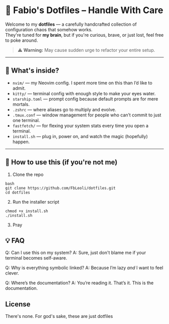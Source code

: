 # 🧠 Fabio's Dotfiles – Handle With Care

Welcome to my **dotfiles** — a carefully handcrafted collection of configuration chaos that somehow works.  
They're tuned for **my brain**, but if you're curious, brave, or just lost, feel free to poke around.

> ⚠️ **Warning:** May cause sudden urge to refactor your entire setup.

---

## 🧰 What's inside?

- `nvim/` — my Neovim config. I spent more time on this than I’d like to admit.
- `kitty/` — terminal config with enough style to make your eyes water.
- `starship.toml` — prompt config because default prompts are for mere mortals.
- `.zshrc` — where aliases go to multiply and evolve.
- `.tmux.conf` — window management for people who can’t commit to just one terminal.
- `fastfetch/` — for flexing your system stats every time you open a terminal.
- `install.sh` — plug in, power on, and watch the magic (hopefully) happen.

---

## 🧪 How to use this (if you're not me)

1. Clone the repo
```
bash
git clone https://github.com/FbLeoli/dotfiles.git
cd dotfiles
```

2. Run the installer script
```
chmod +x install.sh
./install.sh
```

3. Pray

## 💡 FAQ

Q: Can I use this on my system?
A: Sure, just don't blame me if your terminal becomes self-aware.

Q: Why is everything symbolic linked?
A: Because I’m lazy _and_ I want to feel clever.

Q: Where’s the documentation?
A: You’re reading it. That’s it. This is the documentation.

## License
There's none. For god's sake, these are just dotfiles
